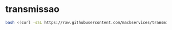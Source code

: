 # transmissao
```bash
bash <(curl -sSL https://raw.githubusercontent.com/macbservices/transmissao/main/install.sh)
